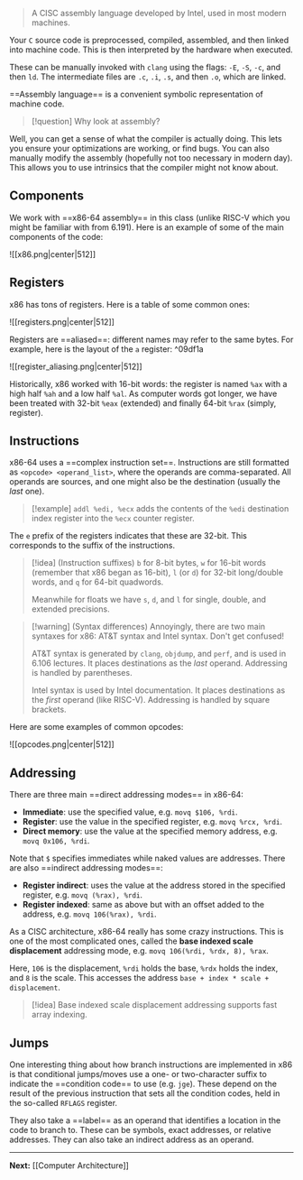 > A CISC assembly language developed by Intel, used in most modern machines.

Your `C` source code is preprocessed, compiled, assembled, and then linked into machine code. This is then interpreted by the hardware when executed.

These can be manually invoked with `clang` using the flags: `-E`, `-S`, `-c`, and then `ld`. The intermediate files are `.c`, `.i`, `.s`, and then `.o`, which are linked.

==Assembly language== is a convenient symbolic representation of machine code.

> [!question]
> Why look at assembly?

Well, you can get a sense of what the compiler is actually doing. This lets you ensure your optimizations are working, or find bugs. You can also manually modify the assembly (hopefully not too necessary in modern day). This allows you to use intrinsics that the compiler might not know about.

## Components

We work with ==x86-64 assembly== in this class (unlike RISC-V which you might be familiar with from 6.191). Here is an example of some of the main components of the code:

![[x86.png|center|512]]

## Registers

x86 has tons of registers. Here is a table of some common ones:

![[registers.png|center|512]]

Registers are ==aliased==: different names may refer to the same bytes. For example, here is the layout of the `a` register: ^09df1a

![[register_aliasing.png|center|512]]

Historically, x86 worked with 16-bit words: the register is named `%ax` with a high half `%ah` and a low half `%al`. As computer words got longer, we have been treated with 32-bit `%eax` (extended) and finally 64-bit `%rax` (simply, register).

## Instructions

x86-64 uses a ==complex instruction set==. Instructions are still formatted as `<opcode> <operand_list>`, where the operands are comma-separated. All operands are sources, and one might also be the destination (usually the *last* one).

> [!example]
> `addl %edi, %ecx` adds the contents of the `%edi` destination index register into the `%ecx` counter register.

The `e` prefix of the registers indicates that these are 32-bit. This corresponds to the suffix of the instructions.

> [!idea] (Instruction suffixes)
> `b` for 8-bit bytes, `w` for 16-bit words (remember that x86 began as 16-bit), `l` (or `d`) for 32-bit long/double words, and `q` for 64-bit quadwords.
> 
> Meanwhile for floats we have `s`, `d`, and `l` for single, double, and extended precisions.

> [!warning] (Syntax differences)
> Annoyingly, there are two main syntaxes for x86: AT&T syntax and Intel syntax. Don't get confused!
> 
> AT&T syntax is generated by `clang`, `objdump`, and `perf`, and is used in 6.106 lectures. It places destinations as the *last* operand. Addressing is handled by parentheses. 
> 
> Intel syntax is used by Intel documentation. It places destinations as the *first* operand (like RISC-V). Addressing is handled by square brackets.

Here are some examples of common opcodes:

![[opcodes.png|center|512]]

## Addressing

There are three main ==direct addressing modes== in x86-64:

* **Immediate**: use the specified value, e.g. `movq $106, %rdi`.
* **Register**: use the value in the specified register, e.g. `movq %rcx, %rdi`.
* **Direct memory**: use the value at the specified memory address, e.g. `movq 0x106, %rdi`.

Note that `$` specifies immediates while naked values are addresses. There are also ==indirect addressing modes==:

* **Register indirect**: uses the value at the address stored in the specified register, e.g. `movq (%rax), %rdi`.
* **Register indexed**: same as above but with an offset added to the address, e.g. `movq 106(%rax), %rdi`. 

As a CISC architecture, x86-64 really has some crazy instructions. This is one of the most complicated ones, called the **base indexed scale displacement** addressing mode, e.g. `movq 106(%rdi, %rdx, 8), %rax`.

Here, `106` is the displacement, `%rdi` holds the base, `%rdx` holds the index, and `8` is the scale. This accesses the address `base + index * scale + displacement`.

> [!idea]
> Base indexed scale displacement addressing supports fast array indexing.

## Jumps

One interesting thing about how branch instructions are implemented in x86 is that conditional jumps/moves use a one- or two-character suffix to indicate the ==condition code== to use (e.g. `jge`). These depend on the result of the previous instruction that sets all the condition codes, held in the so-called `RFLAGS` register.

They also take a ==label== as an operand that identifies a location in the code to branch to. These can be symbols, exact addresses, or relative addresses. They can also take an indirect address as an operand.

---

**Next:** [[Computer Architecture]]